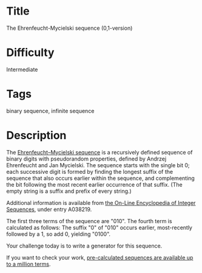 # Title

The Ehrenfeucht-Mycielski sequence (0,1-version)

# Difficulty

Intermediate

# Tags

binary sequence, infinite sequence

# Description

The [Ehrenfeucht–Mycielski sequence](https://en.wikipedia.org/wiki/Ehrenfeucht%E2%80%93Mycielski_sequence) is a recursively defined sequence of binary digits with pseudorandom properties, defined by Andrzej Ehrenfeucht and Jan Mycielski. The sequence starts with the single bit 0; each successive digit is formed by finding the longest suffix of the sequence that also occurs earlier within the sequence, and complementing the bit following the most recent earlier occurrence of that suffix. (The empty string is a suffix and prefix of every string.)

Additional information is available from [the On-Line Encyclopedia of Integer Sequences](https://oeis.org/A038219), under entry A038219. 

The first three terms of the sequence are "010". The fourth term is calculated as follows: The suffix "0" of "010" occurs earlier, most-recently followed by a 1, so add 0, yielding "0100". 

Your challenge today is to write a generator for this sequence. 

If you want to check your work, [pre-calculated sequences are available up to a million terms](http://barnyard.syr.edu/mseq/mseq.shtml). 
